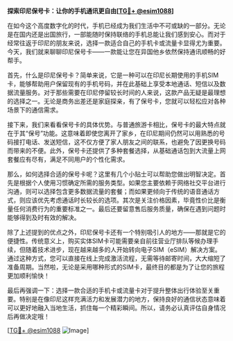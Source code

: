 **探索印尼保号卡：让你的手机通讯更自由[[TG💪+ @esim1088](https://t.me/s/esim1088)]**

在如今这个高度数字化的时代，手机已经成为我们生活中不可或缺的一部分。无论是在国内还是出国旅行，一部能随时保持联络的手机总能让我们感到安心。而对于经常往返于印尼的朋友来说，选择一款适合自己的手机卡或流量卡显得尤为重要。今天，我们就来聊聊印尼保号卡——一款能让您在异国他乡依然保持通讯顺畅的好帮手。

首先，什么是印尼保号卡？简单来说，它是一种可以在印尼长期使用的手机SIM卡，能够帮助用户保留现有的手机号码，并在此基础上享受本地通话、短信以及数据流量服务。对于那些需要在印尼停留较长时间的人来说，这款产品无疑是最理想的选择之一。无论是商务出差还是家庭探亲，有了保号卡，您就可以轻松应对各种场景下的通信需求。

接下来，我们来看看保号卡的具体优势。与普通旅游卡相比，保号卡的最大特点就在于其“保号”功能。这意味着即使您离开了家乡，在印尼期间仍然可以用熟悉的号码接打电话、发送短信，这不仅方便了家人朋友之间的联系，也避免了因更换号码而带来的不便。此外，保号卡还提供了多种套餐选择，从基础通话包到大流量上网套餐应有尽有，满足不同用户的个性化需求。

那么，如何选择合适的保号卡呢？这里有几个小贴士可以帮助您做出明智决定。首先是根据个人使用习惯确定所需的服务类型。如果您主要依赖于网络社交平台进行沟通，则可以选择包含更多数据流量的套餐；而如果更倾向于传统的语音通话方式，则应该优先考虑通话时长较长的选项。其次是关注价格因素，毕竟性价比是衡量任何消费行为的重要标准之一。最后还要留意售后服务质量，确保在遇到问题时能够得到及时有效的解决。

除了上述提到的优点之外，印尼保号卡还有一个特别吸引人的地方——那就是它的便捷性。传统意义上，购买实体SIM卡可能需要亲自前往营业厅排队等候办理手续，但随着技术进步，现在越来越多的人开始转向电子SIM（eSIM）解决方案。通过这种方式，您可以直接在线上完成激活流程，无需等待邮寄时间，大大缩短了准备周期。当然啦，无论是采用哪种形式的SIM卡，最终目的都是为了让您的旅程更加顺利愉快！

最后再强调一下：选择一款合适的手机卡或流量卡对于提升整体出行体验至关重要。特别是在像印尼这样充满活力和发展潜力的地方，保持良好的通信状态意味着可以更好地融入当地生活，抓住每一个精彩瞬间。所以，请务必认真评估自身情况后再做决定哦！

[[TG💪+ @esim1088](https://t.me/s/esim1088) ![Image](https://i.postimg.cc/4NQfJmqS/Snipaste-2025-05-13-00-14-12.png)]
